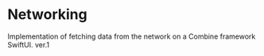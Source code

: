 # Networking

Implementation of fetching data from the network on a Combine framework SwiftUI.
ver.1
